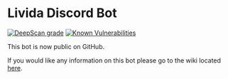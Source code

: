 # Livida Discord Bot
[![DeepScan grade](https://deepscan.io/api/teams/7985/projects/10230/branches/138596/badge/grade.svg)](https://deepscan.io/dashboard#view=project&tid=7985&pid=10230&bid=138596) [![Known Vulnerabilities](https://snyk.io/test/github/LividaST/bot/badge.svg?targetFile=package.json)](https://snyk.io/test/github/LividaST/bot?targetFile=package.json)

This bot is now public on GitHub.

If you would like any information on this bot please go to the wiki located [here](https://bot.livida.net/).
